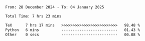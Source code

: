 <!--START_SECTION:waka-->

```txt
From: 28 December 2024 - To: 04 January 2025

Total Time: 7 hrs 23 mins

TeX      7 hrs 17 mins   >>>>>>>>>>>>>>>>>>>>>>>>>   98.48 %
Python   6 mins          -------------------------   01.43 %
Other    0 secs          -------------------------   00.08 %
```

<!--END_SECTION:waka-->
